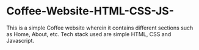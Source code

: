 # Coffee-Website-HTML-CSS-JS-

This is a simple Coffee website wherein it contains different sections such as Home, About, etc. 
Tech stack used are simple HTML, CSS and Javascript. 
